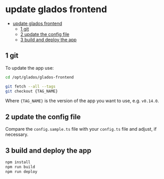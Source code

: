 # update glados frontend

- [update glados frontend](#update-glados-frontend)
  - [1 git](#1-git)
  - [2 update the config file](#2-update-the-config-file)
  - [3 build and deploy the app](#3-build-and-deploy-the-app)


## 1 git

To update the app use:

```bash
cd /opt/glados/glados-frontend

git fetch --all --tags
git checkout {TAG_NAME}
```

Where `{TAG_NAME}` is the version of the app you want to use, e.g. `v0.14.0`.

## 2 update the config file

Compare the `config.sample.ts` file with your `config.ts` file and adjust, if necessary.

## 3 build and deploy the app

```bash
npm install
npm run build
npm run deploy
```
